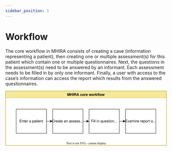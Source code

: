 ```yaml
---
sidebar_position: 1
---
```


# Workflow

The core workflow in MHIRA consists of creating a case (information representing a patient), then creating one or multiple assessment(s) for this patient which contain one or multiple questionnaires. Next, the questions in the assessment(s) need to be answered by an informant. Each assessment needs to be filled in by only one informant. Finally, a user with access to the case’s information can access the report which results from the answered questionnaires. 


![workflow](./img/workflow.svg "workflow")
